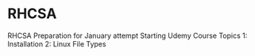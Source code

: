 # RHCSA
RHCSA Preparation for January attempt 
Starting Udemy Course Topics
1: Installation
2: Linux File Types 
